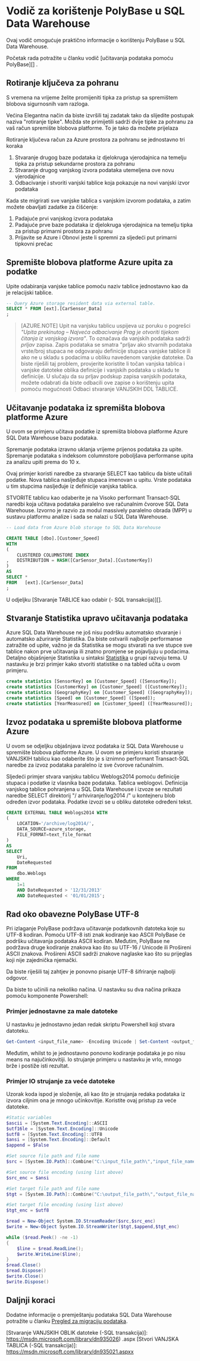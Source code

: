 <properties
   pageTitle="Vodič za korištenje PolyBase u SQL Data Warehouse | Microsoft Azure"
   description="Upute i preporuke za upotrebu PolyBase u SQL Data Warehouse scenarijima."
   services="sql-data-warehouse"
   documentationCenter="NA"
   authors="ckarst"
   manager="barbkess"
   editor=""/>

<tags
   ms.service="sql-data-warehouse"
   ms.devlang="NA"
   ms.topic="article"
   ms.tgt_pltfrm="NA"
   ms.workload="data-services"
   ms.date="06/30/2016"
   ms.author="cakarst;barbkess;sonyama"/>


# <a name="guide-for-using-polybase-in-sql-data-warehouse"></a>Vodič za korištenje PolyBase u SQL Data Warehouse

Ovaj vodič omogućuje praktično informacije o korištenju PolyBase u SQL Data Warehouse.

Početak rada potražite u članku vodič [učitavanja podataka pomoću PolyBase][] .


## <a name="rotating-storage-keys"></a>Rotiranje ključeva za pohranu

S vremena na vrijeme želite promijeniti tipka za pristup sa spremištem blobova sigurnosnih vam razloga.

Većina Elegantna način da biste izvršili taj zadatak tako da slijedite postupak naziva "rotiranje tipke". Možda ste primijetili sadrži dvije tipke za pohranu za vaš račun spremište blobova platforme. To je tako da možete prijelaza

Rotiranje ključeva račun za Azure prostora za pohranu se jednostavno tri koraka

1. Stvaranje drugog baze podataka iz djelokruga vjerodajnica na temelju tipka za pristup sekundarne prostora za pohranu
2. Stvaranje drugog vanjskog izvora podataka utemeljena ove novu vjerodajnice
3. Odbacivanje i stvoriti vanjski tablice koja pokazuje na novi vanjski izvor podataka

Kada ste migrirati sve vanjske tablica s vanjskim izvorom podataka, a zatim možete obavljati zadatke za čišćenje:

1. Padajuće prvi vanjskog izvora podataka
2. Padajuće prve baze podataka iz djelokruga vjerodajnica na temelju tipka za pristup primarni prostora za pohranu
3. Prijavite se Azure i Obnovi jeste li spremni za sljedeći put primarni tipkovni prečac

## <a name="query-azure-blob-storage-data"></a>Spremište blobova platforme Azure upita za podatke
Upite odabiranja vanjske tablice pomoću naziv tablice jednostavno kao da je relacijski tablice.

```sql
-- Query Azure storage resident data via external table.
SELECT * FROM [ext].[CarSensor_Data]
;
```

> [AZURE.NOTE] Upit na vanjsku tablicu uspijeva uz poruku o pogrešci *"Upita prekinutog – Najveća odbacivanje Prag je otvoriti tijekom čitanja iz vanjskog izvora"*. To označava da vanjskih podataka sadrži *prljav* zapisa. Zapis podataka se smatra "prljav ako stvarnih podataka vrste/broj stupaca ne odgovaraju definicije stupaca vanjske tablice ili ako ne u skladu s podacima u obliku navedenom vanjske datoteke. Da biste riješili taj problem, provjerite koristite li točan vanjska tablica i vanjske datoteke oblika definicije i vanjskih podataka u skladu te definicije. U slučaju da su prljav podskup zapisa vanjskih podataka, možete odabrati da biste odbacili ove zapise o korištenju upita pomoću mogućnosti Odbaci stvaranje VANJSKIH DDL TABLICE.


## <a name="load-data-from-azure-blob-storage"></a>Učitavanje podataka iz spremišta blobova platforme Azure
U ovom se primjeru učitava podatke iz spremišta blobova platforme Azure SQL Data Warehouse bazu podataka.

Spremanje podataka izravno uklanja vrijeme prijenos podataka za upite. Spremanje podataka s indeksom columnstore poboljšava performanse upita za analizu upiti prema do 10 x.

Ovaj primjer koristi naredbe za stvaranje SELECT kao tablicu da biste učitali podatke. Nova tablica nasljeđuje stupaca imenovan u upitu. Vrste podataka u tim stupcima nasljeđuje iz definicije vanjska tablica.

STVORITE tablicu kao odaberite je na Visoko performant Transact-SQL naredbi koja učitava podataka paralelno sve računalnim čvorove SQL Data Warehouse.  Izvorno je razvio za modul massively paralelno obrada (MPP) u sustavu platformu analize i sada se nalazi u SQL Data Warehouse.

```sql
-- Load data from Azure blob storage to SQL Data Warehouse

CREATE TABLE [dbo].[Customer_Speed]
WITH
(   
    CLUSTERED COLUMNSTORE INDEX
,   DISTRIBUTION = HASH([CarSensor_Data].[CustomerKey])
)
AS
SELECT *
FROM   [ext].[CarSensor_Data]
;
```

U odjeljku [Stvaranje TABLICE kao odabir (- SQL transakcija)][].

## <a name="create-statistics-on-newly-loaded-data"></a>Stvaranje Statistika upravo učitavanja podataka

Azure SQL Data Warehouse ne još nisu podršku automatsko stvaranje i automatsko ažuriranje Statistika.  Da biste ostvarili najbolje performanse zatražite od upite, važno je da Statistika se mogu stvarati na sve stupce sve tablice nakon prve učitavanja ili znatno promjene se pojavljuju u podacima.  Detaljno objašnjenje Statistika u sintaksi [Statistika][] u grupi razvoju tema.  U nastavku je brzi primjer kako stvoriti statistike o na tabled učita u ovom primjeru.

```sql
create statistics [SensorKey] on [Customer_Speed] ([SensorKey]);
create statistics [CustomerKey] on [Customer_Speed] ([CustomerKey]);
create statistics [GeographyKey] on [Customer_Speed] ([GeographyKey]);
create statistics [Speed] on [Customer_Speed] ([Speed]);
create statistics [YearMeasured] on [Customer_Speed] ([YearMeasured]);
```

## <a name="export-data-to-azure-blob-storage"></a>Izvoz podataka u spremište blobova platforme Azure
U ovom se odjeljku objašnjava izvoz podataka iz SQL Data Warehouse u spremište blobova platforme Azure. U ovom se primjeru koristi stvaranje VANJSKIH tablicu kao odaberite što je s iznimno performant Transact-SQL naredbe za izvoz podataka paralelno iz sve čvorove računalnim.

Sljedeći primjer stvara vanjsku tablicu Weblogs2014 pomoću definicije stupaca i podatke iz vlasnika baze podataka. Tablica weblogovi. Definicija vanjskog tablice pohranjena u SQL Data Warehouse i izvoze se rezultati naredbe SELECT direktorij "/ arhiviranje/log2014 /" u kontejneru blob određen izvor podataka. Podatke izvozi se u obliku datoteke određeni tekst.

```sql
CREATE EXTERNAL TABLE Weblogs2014 WITH
(
    LOCATION='/archive/log2014/',
    DATA_SOURCE=azure_storage,
    FILE_FORMAT=text_file_format
)
AS
SELECT
    Uri,
    DateRequested
FROM
    dbo.Weblogs
WHERE
    1=1
    AND DateRequested > '12/31/2013'
    AND DateRequested < '01/01/2015';
```


## <a name="working-around-the-polybase-utf-8-requirement"></a>Rad oko obavezne PolyBase UTF-8
Pri izlaganje PolyBase podržava učitavanje podatkovnih datoteka koje su UTF-8 kodiran. Pomoću UTF-8 isti znak kodiranje kao ASCII PolyBase će podršku učitavanja podataka ASCII kodiran. Međutim, PolyBase ne podržava druge kodiranje znakova kao što su UTF-16 / Unicode ili Prošireni ASCII znakova. Prošireni ASCII sadrži znakove naglaske kao što su prijeglas koji nije zajednička njemački.

Da biste riješili taj zahtjev je ponovno pisanje UTF-8 šifriranje najbolji odgovor.

Da biste to učinili na nekoliko načina. U nastavku su dva načina prikaza pomoću komponente Powershell:

### <a name="simple-example-for-small-files"></a>Primjer jednostavne za male datoteke

U nastavku je jednostavno jedan redak skriptu Powershell koji stvara datoteku.

```PowerShell
Get-Content <input_file_name> -Encoding Unicode | Set-Content <output_file_name> -Encoding utf8
```

Međutim, whilst to je jednostavno ponovno kodiranje podataka je po nisu means na najučinkovitiji. Io strujanje primjeru u nastavku je vrlo, mnogo brže i postiže isti rezultat.

### <a name="io-streaming-example-for-larger-files"></a>Primjer IO strujanje za veće datoteke

Uzorak koda ispod je složenije, ali kao što je strujanja redaka podataka iz izvora ciljnim ona je mnogo učinkovitije. Koristite ovaj pristup za veće datoteke.

```PowerShell
#Static variables
$ascii = [System.Text.Encoding]::ASCII
$utf16le = [System.Text.Encoding]::Unicode
$utf8 = [System.Text.Encoding]::UTF8
$ansi = [System.Text.Encoding]::Default
$append = $False

#Set source file path and file name
$src = [System.IO.Path]::Combine("C:\input_file_path\","input_file_name.txt")

#Set source file encoding (using list above)
$src_enc = $ansi

#Set target file path and file name
$tgt = [System.IO.Path]::Combine("C:\output_file_path\","output_file_name.txt")

#Set target file encoding (using list above)
$tgt_enc = $utf8

$read = New-Object System.IO.StreamReader($src,$src_enc)
$write = New-Object System.IO.StreamWriter($tgt,$append,$tgt_enc)

while ($read.Peek() -ne -1)
{
    $line = $read.ReadLine();
    $write.WriteLine($line);
}
$read.Close()
$read.Dispose()
$write.Close()
$write.Dispose()
```

## <a name="next-steps"></a>Daljnji koraci
Dodatne informacije o premještanju podataka SQL Data Warehouse potražite u članku [Pregled za migraciju podataka][].

<!--Image references-->

<!--Article references-->
[Load data with bcp]: ./sql-data-warehouse-load-with-bcp.md
[Učitavanje podataka s PolyBase]: ./sql-data-warehouse-get-started-load-with-polybase.md
[Statistika]: ./sql-data-warehouse-tables-statistics.md
[Pregled za migraciju podataka]: ./sql-data-warehouse-overview-migrate.md

<!--MSDN references-->
[supported source/sink]: https://msdn.microsoft.com/library/dn894007.aspx
[copy activity]: https://msdn.microsoft.com/library/dn835035.aspx
[SQL Server destination adapter]: https://msdn.microsoft.com/library/ms141095.aspx
[SSIS]: https://msdn.microsoft.com/library/ms141026.aspx

[CREATE EXTERNAL DATA SOURCE (Transact-SQL)]: https://msdn.microsoft.com/library/dn935022.aspx
[Stvaranje VANJSKIH OBLIK datoteke (-SQL transakcija)]: https://msdn.microsoft.com/library/dn935026) .aspx [Stvori VANJSKA TABLICA (-SQL transakcija)]: https://msdn.microsoft.com/library/dn935021.aspxx

[DROP EXTERNAL DATA SOURCE (Transact-SQL)]: https://msdn.microsoft.com/library/mt146367.aspx
[DROP EXTERNAL FILE FORMAT (Transact-SQL)]: https://msdn.microsoft.com/library/mt146379.aspx
[DROP EXTERNAL TABLE (Transact-SQL)]: https://msdn.microsoft.com/library/mt130698.aspx

[Stvaranje TABLICE kao odaberite (-SQL transakcija)]: https://msdn.microsoft.com/library/mt204041.aspx
[INSERT...SELECT (Transact-SQL)]: https://msdn.microsoft.com/library/ms174335.aspx
[CREATE MASTER KEY (Transact-SQL)]: https://msdn.microsoft.com/library/ms174382.aspx
[CREATE CREDENTIAL (Transact-SQL)]: https://msdn.microsoft.com/library/ms189522.aspx
[CREATE DATABASE SCOPED CREDENTIAL (Transact-SQL)]: https://msdn.microsoft.com/library/mt270260.aspx
[DROP CREDENTIAL (Transact-SQL)]: https://msdn.microsoft.com/library/ms189450.aspx

<!-- External Links -->

